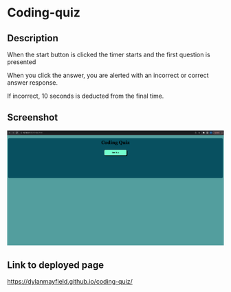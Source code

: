 # Coding-quiz

## Description

When the start button is clicked the timer starts and the first question is presented

When you click the answer, you are alerted with an incorrect or correct answer response.

If incorrect, 10 seconds is deducted from the final time. 

## Screenshot

![screenshot-coding-quiz](images/screenshot-coding-quiz.png)

## Link to deployed page

https://dylanmayfield.github.io/coding-quiz/